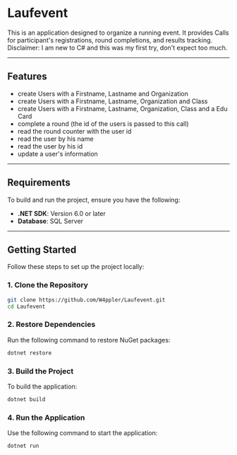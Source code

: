 # Laufevent

This is an application designed to organize a running 
event. It provides Calls for participant's registrations, round completions, 
and results tracking. Disclaimer: I am new to C# and this was my first try, 
don't expect too much. 

---

## Features

- create Users with a Firstname, Lastname and Organization
- create Users with a Firstname, Lastname, Organization and Class
- create Users with a Firstname, Lastname, Organization, Class and a Edu Card
- complete a round (the id of the users is passed to this call)
- read the round counter with the user id
- read the user by his name
- read the user by his id
- update a user's information

---

## Requirements

To build and run the project, ensure you have the following:

- **.NET SDK**: Version 6.0 or later
- **Database**: SQL Server

---

## Getting Started

Follow these steps to set up the project locally:

### 1. Clone the Repository

```bash
git clone https://github.com/W4ppler/Laufevent.git
cd Laufevent
```

### 2. Restore Dependencies

Run the following command to restore NuGet packages:

```bash
dotnet restore
```

### 3. Build the Project

To build the application:

```bash
dotnet build
```

### 4. Run the Application

Use the following command to start the application:

```bash
dotnet run
```
